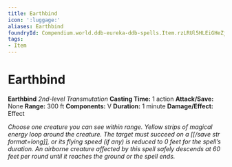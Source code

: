 ```yaml
---
title: Earthbind
icon: ':luggage:'
aliases: Earthbind
foundryId: Compendium.world.ddb-eureka-ddb-spells.Item.rzLRUl5HLEiGHeZj
tags:
- Item
---
```


# Earthbind

**Earthbind**
_2nd-level Transmutation_
**Casting Time:** 1 action
**Attack/Save:** None
**Range:** 300 ft
**Components:** V
**Duration:** 1 minute
**Damage/Effect:** Effect

*Choose one creature you can see within range. Yellow strips of magical energy loop around the creature. The target must succeed on a [[/save str format=long]], or its flying speed (if any) is reduced to 0 feet for the spell’s duration. An airborne creature affected by this spell safely descends at 60 feet per round until it reaches the ground or the spell ends.*